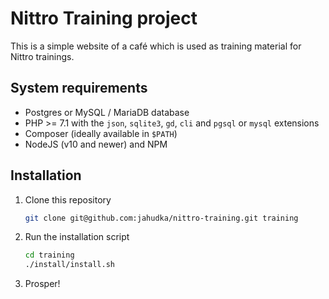 Nittro Training project
=======================

This is a simple website of a café which is used as training material for Nittro trainings.


## System requirements
 - Postgres or MySQL / MariaDB database
 - PHP >= 7.1 with the `json`, `sqlite3`, `gd`, `cli` and `pgsql` or `mysql` extensions
 - Composer (ideally available in `$PATH`)
 - NodeJS (v10 and newer) and NPM

## Installation

 1. Clone this repository
    ```bash
    git clone git@github.com:jahudka/nittro-training.git training
    ```
 2. Run the installation script
    ```bash
    cd training
    ./install/install.sh
    ```
 3. Prosper!
